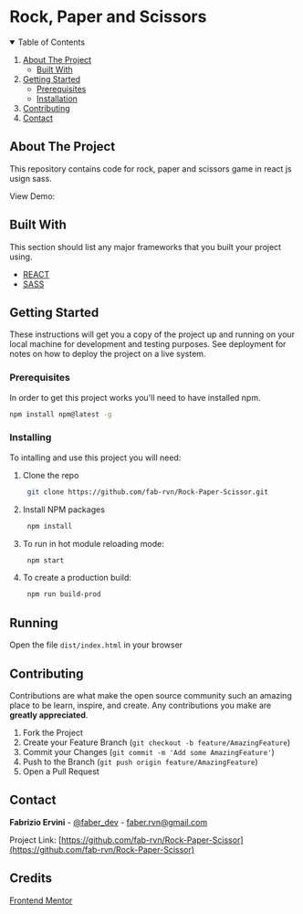 # Rock, Paper and Scissors

<!-- TABLE OF CONTENTS -->
<details open="open">
  <summary>Table of Contents</summary>
  <ol>
    <li>
      <a href="#about-the-project">About The Project</a>
      <ul>
        <li><a href="#built-with">Built With</a></li>
      </ul>
    </li>
    <li>
      <a href="#getting-started">Getting Started</a>
      <ul>
        <li><a href="#prerequisites">Prerequisites</a></li>
        <li><a href="#installation">Installation</a></li>
      </ul>
    </li>
    <li><a href="#contributing">Contributing</a></li>
    <li><a href="#contact">Contact</a></li>
  </ol>
</details>


## About The Project

This repository contains code for rock, paper and scissors game in react js usign sass.

View Demo:


## Built With

This section should list any major frameworks that you built your project using.

* [REACT](https://reactjs.org/)
* [SASS](https://sass-lang.com/)

## Getting Started

These instructions will get you a copy of the project up and running on your local machine for development and testing purposes. See deployment for notes on how to deploy the project on a live system.


### Prerequisites

In order to get this project works you'll need to have installed npm.
  ```sh
  npm install npm@latest -g
  ```


### Installing

To intalling and use this project you will need:

1. Clone the repo

   ```sh
    git clone https://github.com/fab-rvn/Rock-Paper-Scissor.git
   ```
2. Install NPM packages

   ```sh
    npm install
   ```
3. To run in hot module reloading mode:

   ```sh
    npm start
   ```

4. To create a production build:

   ```sh
    npm run build-prod
   ```

## Running

Open the file `dist/index.html` in your browser

## Contributing

Contributions are what make the open source community such an amazing place to be learn, inspire, and create. Any contributions you make are **greatly appreciated**.

1. Fork the Project
2. Create your Feature Branch (`git checkout -b feature/AmazingFeature`)
3. Commit your Changes (`git commit -m 'Add some AmazingFeature'`)
4. Push to the Branch (`git push origin feature/AmazingFeature`)
5. Open a Pull Request

## Contact

**Fabrizio Ervini** - [@faber_dev](https://twitter.com/faber_dev) - faber.rvn@gmail.com

Project Link: [https://github.com/fab-rvn/Rock-Paper-Scissor](https://github.com/fab-rvn/Rock-Paper-Scissor)

## Credits
[Frontend Mentor](https://www.frontendmentor.io/challenges/rock-paper-scissors-game-pTgwgvgH)